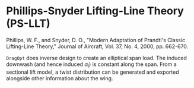 # Phillips-Snyder Lifting-Line Theory (PS-LLT)
Phillips, W. F., and Snyder, D. O., "Modern Adaptation of Prandtl's Classic Lifting-Line Theory," Journal of Aircraft, Vol. 37, No. 4, 2000, pp. 662-670.

`DragOpt` does inverse design to create an elliptical span load. The induced downwash (and hence induced $\alpha_i$) is constant along the span. From a sectional lift model, a twist distribution can be generated and exported alongside other information about the wing.
